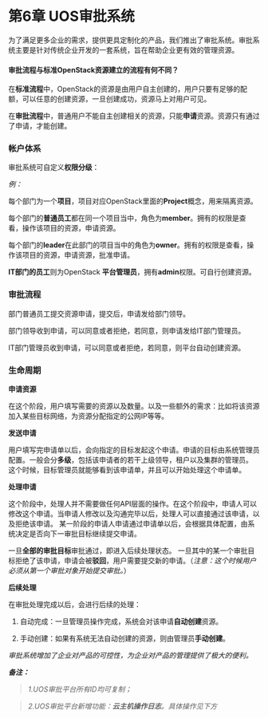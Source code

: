 # 第6章 UOS审批系统

为了满足更多企业的需求，提供更具定制化的产品，我们推出了审批系统。审批系统主要是针对传统企业开发的一套系统，旨在帮助企业更有效的管理资源。

#### 审批流程与标准OpenStack资源建立的流程有何不同？

在**标准流程**中，OpenStack的资源是由用户自主创建的，用户只要有足够的配额，可以任意的创建资源，一旦创建成功，资源马上对用户可见。    

在**审批流程**中，普通用户不能自主创建相关的资源，只能**申请**资源。资源只有通过了申请，才能创建。

### 帐户体系

审批系统可自定义**权限分级**：

*例：*

每个部门为一个**项目**，项目对应OpenStack里面的**Project**概念，用来隔离资源。

每个部门的**普通员工**都在同一个项目当中，角色为**member**。拥有的权限是查看，操作该项目的资源，申请资源。

每个部门的**leader**在此部门的项目当中的角色为**owner**。拥有的权限是查看，操作该项目的资源，申请资源，批准申请。

**IT部门的员工**则为OpenStack **平台管理员**，拥有**admin**权限。可自行创建资源。

### 审批流程

部门普通员工提交资源申请，提交后，申请发给部门领导。

部门领导收到申请，可以同意或者拒绝，若同意，则申请发给IT部门管理员。

IT部门管理员收到申请，可以同意或者拒绝，若同意，则平台自动创建资源。

### 生命周期

**申请资源**

在这个阶段，用户填写需要的资源以及数量。以及一些额外的需求：比如将该资源加入某些目标网络，为资源分配指定的公网IP等等。

**发送申请**

用户填写完申请单以后，会向指定的目标发起这个申请。申请的目标由系统管理员配置。一般会分**多级**，包括该申请者的若干上级领导，租户以及集群的管理员。
这个时候，目标管理员就能够看到该申请单，并且可以开始处理这个申请单。

**处理申请**

这个阶段中，处理人并不需要做任何API层面的操作。在这个阶段中，申请人可以修改这个申请。当申请人修改以及沟通完毕以后，处理人可以直接通过该申请，以及拒绝该申请。
某一阶段的申请人申请通过申请单以后，会根据具体配置，由系统决定是否向下一审批目标继续提交申请。

一旦**全部的审批目标**审批通过，即进入后续处理状态。
一旦其中的某一个审批目标拒绝了该申请，申请会被**驳回**，用户需要提交新的申请。（*注意：这个时候用户必须从第一个审批对象开始提交审批。*）

**后续处理**    

在审批处理完成以后，会进行后续的处理：

1. 自动完成：一旦管理员操作完成，系统会对该申请**自动创建**资源。

2. 手动创建：如果有系统无法自动创建的资源，则由管理员**手动创建**。


*审批系统增加了企业对产品的可控性，为企业对产品的管理提供了极大的便利。*


*__备注：__*

> *1.UOS审批平台所有ID均可复制；*

> *2.UOS审批平台新增功能：**云主机操作日志**。具体操作见下方*
